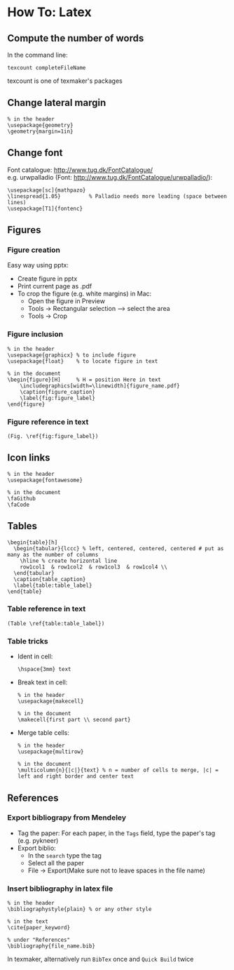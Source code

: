 # How To: Latex

## Compute the number of words
In the command line: 
```
texcount completeFileName
```
texcount is one of texmaker's packages


## Change lateral margin  
```
% in the header
\usepackage{geometry}
\geometry{margin=1in}
```

## Change font 
Font catalogue: http://www.tug.dk/FontCatalogue/  
e.g. urwpalladio (Font: http://www.tug.dk/FontCatalogue/urwpalladio/):
```
\usepackage[sc]{mathpazo}
\linespread{1.05}         % Palladio needs more leading (space between lines)
\usepackage[T1]{fontenc}
```

## Figures

### Figure creation
Easy way using pptx:  
- Create figure in pptx  
- Print current page as .pdf
- To crop the figure (e.g. white margins) in Mac: 
  - Open the figure in Preview  
  - Tools -> Rectangular selection --> select the area  
  - Tools -> Crop

### Figure inclusion
```
% in the header
\usepackage{graphicx} % to include figure
\usepackage{float}    % to locate figure in text

% in the document
\begin{figure}[H]     % H = position Here in text
    \includegraphics[width=\linewidth]{figure_name.pdf}
    \caption{figure_caption}
    \label{fig:figure_label}
\end{figure}
```

### Figure reference in text
```
(Fig. \ref{fig:figure_label})
```


## Icon links
```
% in the header
\usepackage{fontawesome}

% in the document
\faGithub
\faCode
```

## Tables
```
\begin{table}[h]
  \begin{tabular}{lccc} % left, centered, centered, centered # put as many as the number of columns
    \hline % create horizontal line
    row1col1  & row1col2  & row1col3  & row1col4 \\
  \end{tabular}
  \caption{table_caption}
  \label{table:table_label}
\end{table}
```
### Table reference in text
```
(Table \ref{table:table_label})
```
### Table tricks  
- Ident in cell:  
  ```
  \hspace{3mm} text
  ```
- Break text in cell:  
  ```
  % in the header 
  \usepackage{makecell}	
  
  % in the document
  \makecell{first part \\ second part}
  ```
- Merge table cells:  
  ```
  % in the header
  \usepackage{multirow}	
  
  % in the document
  \multicolumn{n}{|c|}{text} % n = number of cells to merge, |c| = left and right border and center text
  ```
  

## References  

### Export bibliograpy from Mendeley  
- Tag the paper: For each paper, in the `Tags` field, type the paper's tag (e.g. pykneer)  
- Export biblio:   
  - In the `search` type the tag  
  - Select all the paper  
  - File -> Export(Make sure not to leave spaces in the file name)  
  
### Insert bibliography in latex file  
```
% in the header
\bibliographystyle{plain} % or any other style

% in the text
\cite{paper_keyword}

% under "References"
\bibliography{file_name.bib}

```
In texmaker, alternatively run `BibTex` once and `Quick Build` twice


